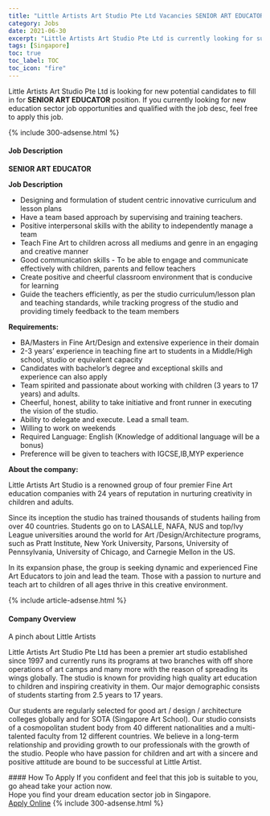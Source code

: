 ```yaml
---
title: "Little Artists Art Studio Pte Ltd Vacancies SENIOR ART EDUCATOR" 
category: Jobs 
date: 2021-06-30 
excerpt: "Little Artists Art Studio Pte Ltd is currently looking for suitable person to fill in the SENIOR ART EDUCATOR which positioned at Singapore" 
tags: [Singapore] 
toc: true 
toc_label: TOC 
toc_icon: "fire" 
--- 
```


<p>Little Artists Art Studio Pte Ltd is looking for new potential candidates to fill in for <b>SENIOR ART EDUCATOR</b> position. If you currently looking for new education sector job opportunities and qualified with the job desc, feel free to apply this job.
</p>{% include 300-adsense.html %} 
<div><div><h4>Job Description</h4></div><div><div><span><div><p><strong>SENIOR ART EDUCATOR</strong></p><p><strong>Job Description</strong></p><ul><li>Designing and formulation of student centric innovative curriculum and lesson plans</li><li>Have a team based approach by supervising and training teachers.</li><li>Positive interpersonal skills with the ability to independently manage a team</li><li>Teach Fine Art to children across all mediums and genre in an engaging and creative manner</li><li>Good communication skills - To be able to engage and communicate effectively with children, parents and fellow teachers</li><li>Create positive and cheerful classroom environment that is conducive for learning</li><li>Guide the teachers efficiently, as per the studio curriculum/lesson plan and teaching standards, while tracking progress of the studio and providing timely feedback to the team members</li></ul><p><strong>Requirements:</strong></p><ul><li>BA/Masters in Fine Art/Design and extensive experience in their domain</li><li>2-3 years&#8217; experience in teaching fine art to students in a Middle/High school, studio or equivalent capacity</li><li>Candidates with bachelor&#8217;s degree and exceptional skills and experience can also apply</li><li>Team spirited and passionate about working with children (3 years to 17 years) and adults.</li><li>Cheerful, honest, ability to take initiative and front runner in executing the vision of the studio.</li><li>Ability to delegate and execute. Lead a small team.</li><li>Willing to work on weekends</li><li>Required Language: English (Knowledge of additional language will be a bonus)</li><li>Preference will be given to teachers with IGCSE,IB,MYP experience</li></ul><p><strong>About the company:</strong></p><p>Little Artists Art Studio is a renowned group of four premier Fine Art education companies with 24 years of reputation in nurturing creativity in children and adults.</p><p>Since its inception the studio has trained thousands of students hailing from over 40 countries. Students go on to LASALLE, NAFA, NUS and top/Ivy League universities around the world for Art /Design/Architecture programs, such as Pratt Institute, New York University, Parsons, University of Pennsylvania, University of Chicago, and Carnegie Mellon in the US.</p><p>In its expansion phase, the group is seeking dynamic and experienced Fine Art Educators to join and lead the team. Those with a passion to nurture and teach art to children of all ages thrive in this creative environment.</p></div></span></div></div></div> 
{% include article-adsense.html %} 
<div><div><h4>Company Overview</h4></div><div><div><span><div><p>A pinch about Little Artists </p><p>Little Artists Art Studio Pte Ltd&#160;has been a premier art studio established since 1997 and currently runs its programs at two branches with off shore operations of art camps and many more with the reason of spreading its wings globally. The studio is known&#160;for&#160;providing&#160;high quality art education to children and inspiring creativity in them. Our major demographic consists of students starting from 2.5 years to 17 years.</p><p>Our students are regularly selected for good art / design / architecture colleges globally and for SOTA (Singapore Art School).&#160;Our studio consists of a cosmopolitan student body from 40 different nationalities and a multi-talented faculty from 12 different countries. We believe in a long-term relationship and providing growth to our professionals with the growth of the studio. People who have passion for children and art with a sincere and positive attitude are bound to be successful at Little Artist.&#160;&#160;</p></div></span></div></div></div> 
#### How To Apply 
If you confident and feel that this job is suitable to you, go ahead take your action now. <br/> 
Hope you find your dream education sector job in Singapore. <br/> 
<a href="https://www.jobstreet.com.my/en/job/senior-art-educator-8641195/origin/sg?jobId=jobstreet-sg-job-8641195" class="btn btn--info" target="_blank" rel="nofollow noopenner">Apply Online</a> 
{% include 300-adsense.html %} 